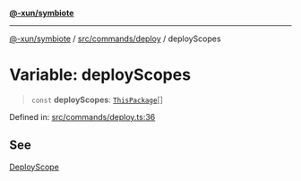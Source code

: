 [**@-xun/symbiote**](../../../../README.md)

***

[@-xun/symbiote](../../../../README.md) / [src/commands/deploy](../README.md) / deployScopes

# Variable: deployScopes

> `const` **deployScopes**: [`ThisPackage`](../../../configure/enumerations/ThisPackageGlobalScope.md#thispackage)[]

Defined in: [src/commands/deploy.ts:36](https://github.com/Xunnamius/symbiote/blob/901f1662c62c89e7826ae22e0dbc393e9af16ca8/src/commands/deploy.ts#L36)

## See

[DeployScope](../../../configure/enumerations/ThisPackageGlobalScope.md)
